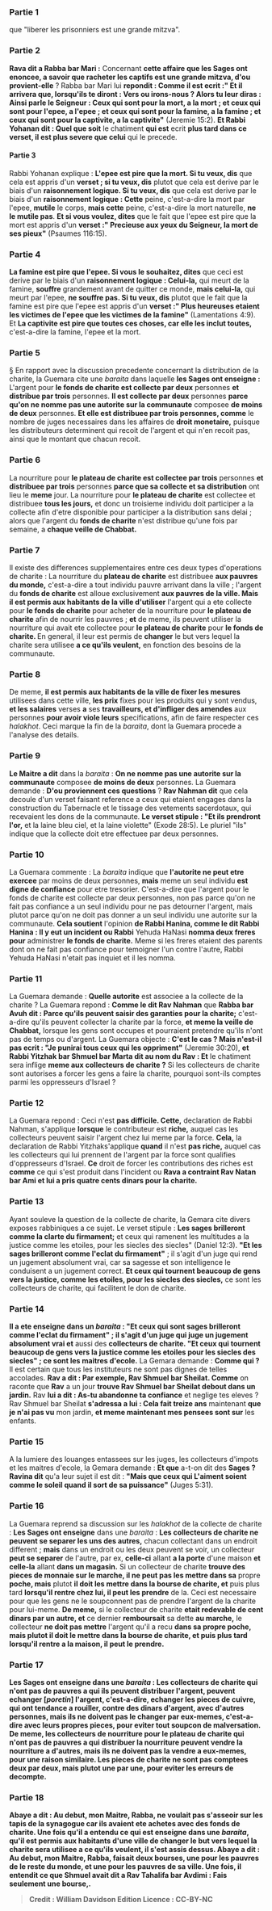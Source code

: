 
### Partie 1
que "liberer les prisonniers est une grande mitzva".

### Partie 2
<b>Rava dit a Rabba bar Mari :</b> Concernant <b>cette affaire que les Sages ont enoncee, a savoir que racheter les captifs est une grande mitzva, d'ou provient-elle</b> ? Rabba bar Mari lui <b>repondit : Comme il est ecrit :" Et il arrivera que, lorsqu'ils te diront : Vers ou irons-nous ? Alors tu leur diras : Ainsi parle le Seigneur : Ceux qui sont pour la mort, a la mort ; et ceux qui sont pour l'epee, a l'epee ; et ceux qui sont pour la famine, a la famine ; et ceux qui sont pour la captivite, a la captivite"</b> (Jeremie 15:2). <b>Et Rabbi Yohanan dit : Quel que soit</b> le chatiment <b>qui est</b> ecrit <b>plus tard dans ce verset, il est plus severe que celui</b> qui le precede.

#### Partie 3
Rabbi Yohanan explique : <b>L'epee est pire que la mort. Si tu veux, dis</b> que cela est appris d'un <b>verset ; si tu veux, dis</b> plutot que cela est derive par le biais d'un <b>raisonnement logique. Si tu veux, dis</b> que cela est derive par le biais d'un <b>raisonnement logique : Cette</b> peine, c'est-a-dire la mort par l'epee, <b>mutile</b> le corps, <b>mais cette</b> peine, c'est-a-dire la mort naturelle, <b>ne le mutile pas</b>. <b>Et si vous voulez, dites</b> que le fait que l'epee est pire que la mort est appris d'un <b>verset :" Precieuse aux yeux du Seigneur, la mort de ses pieux"</b> (Psaumes 116:15).

### Partie 4
<b>La famine est pire que l'epee. Si vous le souhaitez, dites</b> que ceci est derive par le biais d'un <b>raisonnement logique : Celui-la,</b> qui meurt de la famine, <b>souffre</b> grandement avant de quitter ce monde, <b>mais celui-la,</b> qui meurt par l'epee, <b>ne souffre pas. Si tu veux, dis</b> plutot que le fait que la famine est pire que l'epee est appris d'un <b>verset :" Plus heureuses etaient les victimes de l'epee que les victimes de la famine"</b> (Lamentations 4:9). Et <b>La captivite est pire que toutes ces choses, car elle les inclut toutes,</b> c'est-a-dire la famine, l'epee et la mort.

### Partie 5
§ En rapport avec la discussion precedente concernant la distribution de la charite, la Guemara cite une <i>baraita</i> dans laquelle <b>les Sages ont enseigne :</b> L'argent pour <b>le fonds de charite est collecte par deux</b> personnes <b>et distribue par trois</b> personnes. <b>Il est collecte par deux</b> personnes <b>parce qu'on ne nomme pas une autorite sur la communaute</b> composee <b>de moins de deux</b> personnes. <b>Et elle est distribuee par trois personnes, comme</b> le nombre de juges necessaires dans les affaires de <b>droit monetaire,</b> puisque les distributeurs determinent qui recoit de l'argent et qui n'en recoit pas, ainsi que le montant que chacun recoit.

### Partie 6
La nourriture pour <b>le plateau de charite est collectee par trois</b> personnes <b>et distribuee par trois</b> personnes <b>parce que sa collecte et sa distribution</b> ont lieu le <b>meme</b> jour. La nourriture pour <b>le plateau de charite</b> est collectee et distribuee <b>tous les jours,</b> et donc un troisieme individu doit participer a la collecte afin d'etre disponible pour participer a la distribution sans delai ; alors que l'argent du <b>fonds de charite</b> n'est distribue qu'une fois par semaine, a <b>chaque veille de Chabbat.</b>

### Partie 7
Il existe des differences supplementaires entre ces deux types d'operations de charite : La nourriture du <b>plateau de charite</b> est distribuee <b>aux pauvres du monde,</b> c'est-a-dire a tout individu pauvre arrivant dans la ville ; l'argent du <b>fonds de charite</b> est alloue exclusivement <b>aux pauvres de la ville. Mais il est permis aux habitants de la ville d'utiliser</b> l'argent qui a ete collecte pour <b>le fonds de charite</b> pour acheter de la nourriture pour <b>le plateau de charite</b> afin de nourrir les pauvres ; <b>et</b> de meme, ils peuvent utiliser la nourriture qui avait ete collectee pour <b>le plateau de charite</b> pour <b>le fonds de charite. </b> En general, il leur est permis de <b>changer</b> le but vers lequel la charite sera utilisee <b>a ce qu'ils veulent,</b> en fonction des besoins de la communaute.

### Partie 8
De meme, <b>il est permis aux habitants de la ville de fixer les mesures</b> utilisees dans cette ville, <b>les prix</b> fixes pour les produits qui y sont vendus, <b>et les salaires</b> verses <b>a</b> ses <b>travailleurs, et d'infliger des amendes</b> aux personnes <b>pour avoir viole leurs</b> specifications, afin de faire respecter ces <i>halakhot</i>. Ceci marque la fin de la <i>baraita</i>, dont la Guemara procede a l'analyse des details.

### Partie 9
<b>Le Maitre a dit</b> dans la <i>baraita</i> : <b>On ne nomme pas une autorite sur la communaute</b> composee <b>de moins de deux</b> personnes. La Guemara demande : <b>D'ou proviennent ces questions</b> ? <b>Rav Nahman dit</b> que cela decoule d'un verset faisant reference a ceux qui etaient engages dans la construction du Tabernacle et le tissage des vetements sacerdotaux, qui recevaient les dons de la communaute. <b>Le verset stipule : "Et ils prendront l'or,</b> et la laine bleu ciel, et la laine violette" (Exode 28:5). Le pluriel "ils" indique que la collecte doit etre effectuee par deux personnes.

### Partie 10
La Guemara commente : La <i>baraita</i> indique que <b>l'autorite ne peut etre exercee</b> par moins de deux personnes, <b>mais</b> meme un seul individu <b>est digne de confiance</b> pour etre tresorier. C'est-a-dire que l'argent pour le fonds de charite est collecte par deux personnes, non pas parce qu'on ne fait pas confiance a un seul individu pour ne pas detourner l'argent, mais plutot parce qu'on ne doit pas donner a un seul individu une autorite sur la communaute. <b>Cela soutient</b> l'opinion <b>de Rabbi Hanina, comme le dit Rabbi Hanina : Il y eut un incident ou Rabbi</b> Yehuda HaNasi <b>nomma deux freres pour</b> administrer <b>le fonds de charite.</b> Meme si les freres etaient des parents dont on ne fait pas confiance pour temoigner l'un contre l'autre, Rabbi Yehuda HaNasi n'etait pas inquiet et il les nomma.

### Partie 11
La Guemara demande : <b>Quelle autorite</b> est associee a la collecte de la charite ? La Guemara repond : <b>Comme le dit Rav Nahman</b> que <b>Rabba bar Avuh dit : Parce qu'ils peuvent saisir des garanties pour la charite;</b> c'est-a-dire qu'ils peuvent collecter la charite par la force, <b>et meme la veille de Chabbat,</b> lorsque les gens sont occupes et pourraient pretendre qu'ils n'ont pas de temps ou d'argent. La Guemara objecte : <b>C'est le cas ? Mais n'est-il pas ecrit : "Je punirai tous ceux qui les oppriment"</b> (Jeremie 30:20), <b>et Rabbi Yitzhak bar Shmuel bar Marta dit au nom du Rav : Et</b> le chatiment sera inflige <b>meme aux collecteurs de charite ?</b> Si les collecteurs de charite sont autorises a forcer les gens a faire la charite, pourquoi sont-ils comptes parmi les oppresseurs d'Israel ?

### Partie 12
La Guemara repond : Ceci n'est <b>pas difficile. Cette,</b> declaration de Rabbi Nahman, s'applique <b>lorsque</b> le contributeur est <b>riche,</b> auquel cas les collecteurs peuvent saisir l'argent chez lui meme par la force. <b>Cela,</b> la declaration de Rabbi Yitzhaks'applique <b>quand</b> il n'est <b>pas riche,</b> auquel cas les collecteurs qui lui prennent de l'argent par la force sont qualifies d'oppresseurs d'Israel. <b>Ce</b> droit de forcer les contributions des riches est <b>comme</b> ce qui s'est produit dans l'incident ou <b>Rava a contraint Rav Natan bar Ami et lui a pris quatre cents dinars pour la charite.</b>

### Partie 13
Ayant souleve la question de la collecte de charite, la Gemara cite divers exposes rabbiniques a ce sujet. Le verset stipule : <b>Les sages brilleront comme la clarte du firmament;</b> et ceux qui ramenent les multitudes a la justice comme les etoiles, pour les siecles des siecles" (Daniel 12:3). <b>"Et les sages brilleront comme l'eclat du firmament"</b> ; il s'agit d'un juge qui rend un jugement absolument vrai,</b> car sa sagesse et son intelligence le conduisent a un jugement correct. <b>Et ceux qui tournent beaucoup de gens vers la justice, comme les etoiles, pour les siecles des siecles,</b> ce sont les collecteurs de charite,</b> qui facilitent le don de charite.

### Partie 14
<b>Il a ete enseigne dans un <i>baraita</i> : "Et ceux qui sont sages brilleront comme l'eclat du firmament" ; il s'agit d'un juge qui juge un jugement absolument vrai et</b> aussi des <b>collecteurs de charite. "Et ceux qui tournent beaucoup de gens vers la justice comme les etoiles pour les siecles des siecles" ; ce sont les maitres d'ecole.</b> La Gemara demande : <b>Comme qui ?</b> Il est certain que tous les instituteurs ne sont pas dignes de telles accolades. <b>Rav a dit : Par exemple, Rav Shmuel bar Sheilat. Comme</b> on raconte que <b>Rav</b> a un jour <b>trouve Rav Shmuel bar Sheilat debout dans un jardin.</b> Rav <b>lui a dit : As-tu abandonne ta confiance</b> et neglige tes eleves ? Rav Shmuel bar Sheilat <b>s'adressa a lui : Cela fait treize ans</b> maintenant <b>que je n'ai pas vu</b> mon jardin, <b>et meme maintenant mes pensees sont sur</b> les enfants.

### Partie 15
A la lumiere des louanges entassees sur les juges, les collecteurs d'impots et les maitres d'ecole, la Gemara demande : <b>Et que</b> a-t-on dit des <b>Sages ? Ravina dit</b> qu'a leur sujet il est dit : <b>"Mais que ceux qui L'aiment soient comme le soleil quand il sort de sa puissance"</b> (Juges 5:31).

### Partie 16
La Guemara reprend sa discussion sur les <i>halakhot</i> de la collecte de charite : <b>Les Sages ont enseigne</b> dans une <i>baraita</i> : <b>Les collecteurs de charite ne peuvent se separer les uns des autres,</b> chacun collectant dans un endroit different ; <b>mais</b> dans un endroit ou les deux peuvent se voir, un collecteur <b>peut se separer</b> de l'autre, par ex, <b>celle-ci</b> allant <b>a la porte</b> d'une maison <b>et celle-la</b> allant <b>dans un magasin.</b> Si un collecteur de charite <b>trouve des pieces de monnaie sur le marche, il ne peut pas les mettre dans sa</b> propre <b>poche, mais</b> plutot <b>il doit les mettre dans la bourse de charite, et</b> puis plus tard <b>lorsqu'il rentre chez lui, il peut les prendre</b> de la. Ceci est necessaire pour que les gens ne le soupconnent pas de prendre l'argent de la charite pour lui-meme. <b>De meme,</b> si le collecteur de charite <b>etait redevable de cent dinars par un autre, et</b> ce dernier <b>remboursait</b> sa dette <b>au marche,</b> le collecteur <b>ne doit pas mettre</b> l'argent qu'il a recu <b>dans sa propre <b>poche, mais</b> plutot <b>il doit le mettre dans la bourse de charite, et</b> puis plus tard <b>lorsqu'il rentre a la maison, il peut le prendre.</b>

### Partie 17
<b>Les Sages ont enseigne</b> dans une <i>baraita</i> : <b>Les collecteurs de charite qui n'ont pas de pauvres a</b> qui ils peuvent <b>distribuer</b> l'argent, <b>peuvent echanger [<i>poretin</i>]</b> l'argent, c'est-a-dire, echanger les pieces de cuivre, qui ont tendance a rouiller, contre des dinars d'argent, <b>avec d'autres</b> personnes, <b>mais ils ne doivent pas le changer</b> par <b>eux-memes,</b> c'est-a-dire avec leurs propres pieces, pour eviter tout soupcon de malversation. De meme, les <b>collecteurs</b> de nourriture <b>pour le plateau de charite qui n'ont pas de pauvres</b> a qui <b>distribuer</b> la nourriture <b>peuvent vendre</b> la nourriture <b>a d'autres, mais ils ne doivent pas la vendre a eux-memes,</b> pour une raison similaire. <b>Les pieces de charite ne sont pas comptees deux</b> par deux, <b>mais plutot une par une,</b> pour eviter les erreurs de decompte.

### Partie 18
<b>Abaye a dit : Au debut,</b> mon <b>Maitre,</b> Rabba, <b>ne voulait pas s'asseoir sur les tapis de la synagogue car</b> ils avaient ete achetes avec des fonds de charite. <b>Une fois qu'il a entendu ce qui est enseigne</b> dans une <i>baraita</i>, qu'il est permis aux habitants d'une ville <b>de changer</b> le but vers lequel la charite sera utilisee <b>a ce qu'ils veulent, il s'est assis</b> dessus. <b>Abaye a dit : Au debut,</b> mon <b>Maitre,</b> Rabba, <b>faisait deux bourses, une pour les pauvres de</b> le reste du <b>monde, et une pour les pauvres de sa ville. Une fois, il entendit ce que Shmuel avait dit a Rav Tahalifa bar Avdimi : Fais</b> seulement <b>une bourse,</b>.

>Credit : William Davidson Edition
>Licence : CC-BY-NC